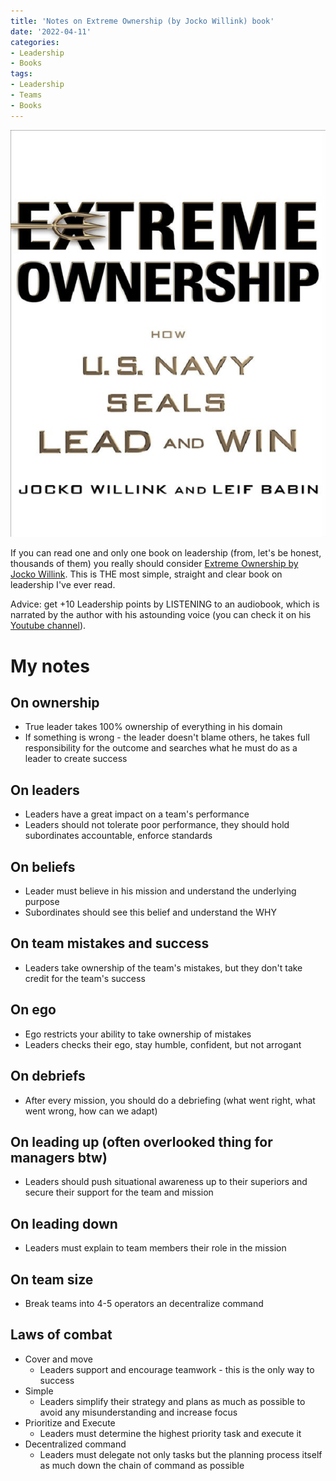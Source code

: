```yaml
---
title: 'Notes on Extreme Ownership (by Jocko Willink) book'
date: '2022-04-11'
categories:
- Leadership
- Books
tags:
- Leadership
- Teams
- Books
---
```


![cover](../assets/images/2022-04-11-extreme-ownership-book-notes/extreme-ownership-cover.png)

If you can read one and only one book on leadership (from, let's be honest, thousands of them) you really should consider [Extreme Ownership by Jocko Willink](https://www.amazon.com/Extreme-Ownership-U-S-Navy-SEALs/dp/1250067057).
This is THE most simple, straight and clear book on leadership I've ever read.

Advice: get +10 Leadership points by LISTENING to an audiobook, which is narrated by the author with his astounding voice (you can check it on his [Youtube channel](https://www.youtube.com/channel/UCkqcY4CAuBFNFho6JgygCnA)).

# My notes

## On ownership
- True leader takes 100% ownership of everything in his domain
- If something is wrong - the leader doesn't blame others, he takes full responsibility for the outcome and searches what he must do as a leader to create success

## On leaders
- Leaders have a great impact on a team's performance
- Leaders should not tolerate poor performance, they should hold subordinates accountable, enforce standards

## On beliefs
- Leader must believe in his mission and understand the underlying purpose
- Subordinates should see this belief and understand the WHY

## On team mistakes and success
- Leaders take ownership of the team's mistakes, but they don't take credit for the team's success

## On ego
- Ego restricts your ability to take ownership of mistakes
- Leaders checks their ego, stay humble, confident, but not arrogant

## On debriefs
- After every mission, you should do a debriefing (what went right, what went wrong, how can we adapt) 

## On leading up (often overlooked thing for managers btw)
- Leaders should push situational awareness up to their superiors and secure their support for the team and mission

## On leading down
- Leaders must explain to team members their role in the mission

## On team size
- Break teams into 4-5 operators an decentralize command

## Laws of combat
- Cover and move
  - Leaders support and encourage teamwork - this is the only way to success
- Simple
  - Leaders simplify their strategy and plans as much as possible to avoid any misunderstanding and increase focus
- Prioritize and Execute
  - Leaders must determine the highest priority task and execute it
- Decentralized command
  - Leaders must delegate not only tasks but the planning process itself as much down the chain of command as possible

